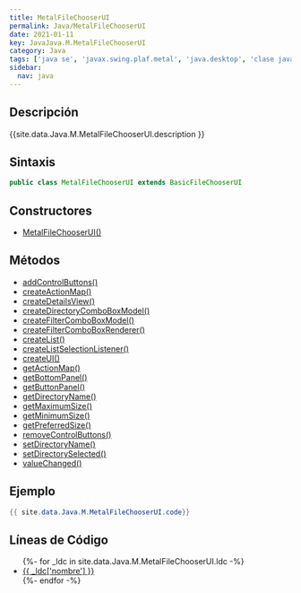 ```yaml
---
title: MetalFileChooserUI
permalink: Java/MetalFileChooserUI
date: 2021-01-11
key: JavaJava.M.MetalFileChooserUI
category: Java
tags: ['java se', 'javax.swing.plaf.metal', 'java.desktop', 'clase java', 'Java 1.0']
sidebar: 
  nav: java
---
```


## Descripción
{{site.data.Java.M.MetalFileChooserUI.description }}

## Sintaxis
~~~java
public class MetalFileChooserUI extends BasicFileChooserUI
~~~

## Constructores
* [MetalFileChooserUI()](/Java/MetalFileChooserUI/MetalFileChooserUI/)

## Métodos
* [addControlButtons()](/Java/MetalFileChooserUI/addControlButtons)
* [createActionMap()](/Java/MetalFileChooserUI/createActionMap)
* [createDetailsView()](/Java/MetalFileChooserUI/createDetailsView)
* [createDirectoryComboBoxModel()](/Java/MetalFileChooserUI/createDirectoryComboBoxModel)
* [createFilterComboBoxModel()](/Java/MetalFileChooserUI/createFilterComboBoxModel)
* [createFilterComboBoxRenderer()](/Java/MetalFileChooserUI/createFilterComboBoxRenderer)
* [createList()](/Java/MetalFileChooserUI/createList)
* [createListSelectionListener()](/Java/MetalFileChooserUI/createListSelectionListener)
* [createUI()](/Java/MetalFileChooserUI/createUI)
* [getActionMap()](/Java/MetalFileChooserUI/getActionMap)
* [getBottomPanel()](/Java/MetalFileChooserUI/getBottomPanel)
* [getButtonPanel()](/Java/MetalFileChooserUI/getButtonPanel)
* [getDirectoryName()](/Java/MetalFileChooserUI/getDirectoryName)
* [getMaximumSize()](/Java/MetalFileChooserUI/getMaximumSize)
* [getMinimumSize()](/Java/MetalFileChooserUI/getMinimumSize)
* [getPreferredSize()](/Java/MetalFileChooserUI/getPreferredSize)
* [removeControlButtons()](/Java/MetalFileChooserUI/removeControlButtons)
* [setDirectoryName()](/Java/MetalFileChooserUI/setDirectoryName)
* [setDirectorySelected()](/Java/MetalFileChooserUI/setDirectorySelected)
* [valueChanged()](/Java/MetalFileChooserUI/valueChanged)

## Ejemplo
~~~java
{{ site.data.Java.M.MetalFileChooserUI.code}}
~~~

## Líneas de Código
<ul>
{%- for _ldc in site.data.Java.M.MetalFileChooserUI.ldc -%}
   <li>
       <a href="{{_ldc['url'] }}">{{ _ldc['nombre'] }}</a>
   </li>
{%- endfor -%}
</ul>
